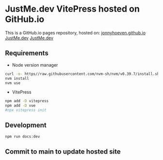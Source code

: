 # JustMe.dev VitePress hosted on GitHub.io

This is a GitHub.io pages repository, hosted on:
[jonnyhoeven.github.io](https://jonnyhoeven.github.io)
[JustMe.dev](https://justme.dev)
[JustMe.dev](https://www.justme.dev)

## Requirements

- Node version manager

```bash
curl -o- https//raw.githubusercontent.com/nvm-sh/nvm/v0.39.7/install.sh | bash
nvm install
nvm use
```

- VitePress

```bash
npm add -D vitepress
npm add -D vue
#npx vitepress init
```

## Development

```bash
npm run docs:dev
```

## Commit to main to update hosted site
